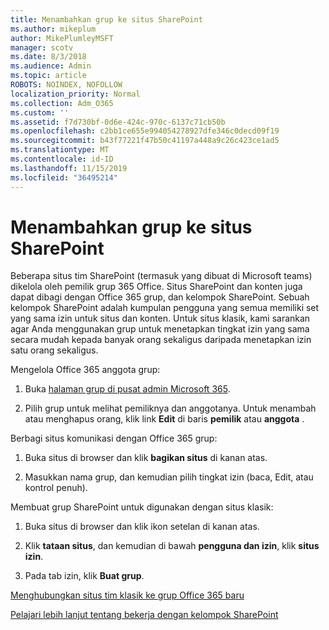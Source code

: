 ```yaml
---
title: Menambahkan grup ke situs SharePoint
ms.author: mikeplum
author: MikePlumleyMSFT
manager: scotv
ms.date: 8/3/2018
ms.audience: Admin
ms.topic: article
ROBOTS: NOINDEX, NOFOLLOW
localization_priority: Normal
ms.collection: Adm_O365
ms.custom: ''
ms.assetid: f7d730bf-0d6e-424c-970c-6137c71cb50b
ms.openlocfilehash: c2bb1ce655e994054278927dfe346c0decd09f19
ms.sourcegitcommit: b43f77221f47b50c41197a448a9c26c423ce1ad5
ms.translationtype: MT
ms.contentlocale: id-ID
ms.lasthandoff: 11/15/2019
ms.locfileid: "36495214"
---
```

# <a name="add-a-group-to-a-sharepoint-site"></a>Menambahkan grup ke situs SharePoint

Beberapa situs tim SharePoint (termasuk yang dibuat di Microsoft teams) dikelola oleh pemilik grup 365 Office. Situs SharePoint dan konten juga dapat dibagi dengan Office 365 grup, dan kelompok SharePoint. Sebuah kelompok SharePoint adalah kumpulan pengguna yang semua memiliki set yang sama izin untuk situs dan konten. Untuk situs klasik, kami sarankan agar Anda menggunakan grup untuk menetapkan tingkat izin yang sama secara mudah kepada banyak orang sekaligus daripada menetapkan izin satu orang sekaligus.
  
Mengelola Office 365 anggota grup:
  
1. Buka [halaman grup di pusat admin Microsoft 365](https://portal.office.com/adminportal/home#/groups).
    
2. Pilih grup untuk melihat pemiliknya dan anggotanya. Untuk menambah atau menghapus orang, klik link **Edit** di baris **pemilik** atau **anggota** . 
    
Berbagi situs komunikasi dengan Office 365 grup:
  
1. Buka situs di browser dan klik **bagikan situs** di kanan atas. 
    
2. Masukkan nama grup, dan kemudian pilih tingkat izin (baca, Edit, atau kontrol penuh).
    
Membuat grup SharePoint untuk digunakan dengan situs klasik:
  
1. Buka situs di browser dan klik ikon setelan di kanan atas.
    
2. Klik **tataan situs**, dan kemudian di bawah **pengguna dan izin**, klik **situs izin**.
    
3. Pada tab izin, klik **Buat grup**.
    
[Menghubungkan situs tim klasik ke grup Office 365 baru](https://go.microsoft.com/fwlink/?linkid=2008654)
  
[Pelajari lebih lanjut tentang bekerja dengan kelompok SharePoint](https://go.microsoft.com/fwlink/?linkid=874658)
  

